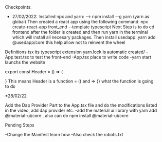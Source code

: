 Checkpoints:
* 27/02/2022: Installed npx and yarn:
--> npm install --g yarn (yarn as global)
Then created a react app using the following command:
npx create-react-app front_end --template typescript
Next Step is to do cd frontend after the folder is created and then run yarn in the terminal which will install all necesary packages. 
Then install usedapp: yarn add @usedapp/core this help allow not to reinvent the wheel

Definitions
tsx its typescript extension
yarn.lock is automatic created/ 
-App.test.tsx to test the front-end
-App.tsx place to write code
-yarn start launchs the website

export const Header = () => {
    
}
This means Header is a function = () and => {} what the function is going to do


*28/02/22

Add the Dap Provider Part to the App.tsx file and do the modifications listed in the video, add dap provider etc.
-add the material ui library with yarn add @material-ui/core , also can do npm install @material-ui/core




Pending Steps

-Change the Manifest learn how
-Also check the robots.txt
